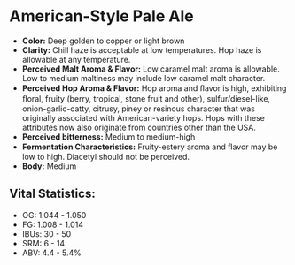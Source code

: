 # American-Style Pale Ale

- **Color:** Deep golden to copper or light brown
- **Clarity:** Chill haze is acceptable at low temperatures. Hop haze is allowable at any temperature.
- **Perceived Malt Aroma & Flavor:** Low caramel malt aroma is allowable. Low to medium maltiness may include low caramel malt character.
- **Perceived Hop Aroma & Flavor:** Hop aroma and ﬂavor is high, exhibiting ﬂoral, fruity (berry, tropical, stone fruit and other), sulfur/diesel-like, onion-garlic-catty, citrusy, piney or resinous character that was originally associated with American-variety hops. Hops with these attributes now also originate from countries other than the USA.
- **Perceived bitterness:** Medium to medium-high
- **Fermentation Characteristics:** Fruity-estery aroma and ﬂavor may be low to high. Diacetyl should not be perceived.
- **Body:** Medium

## Vital Statistics:

- OG: 1.044 - 1.050
- FG: 1.008 - 1.014
- IBUs: 30 - 50
- SRM: 6 - 14
- ABV: 4.4 - 5.4% 

